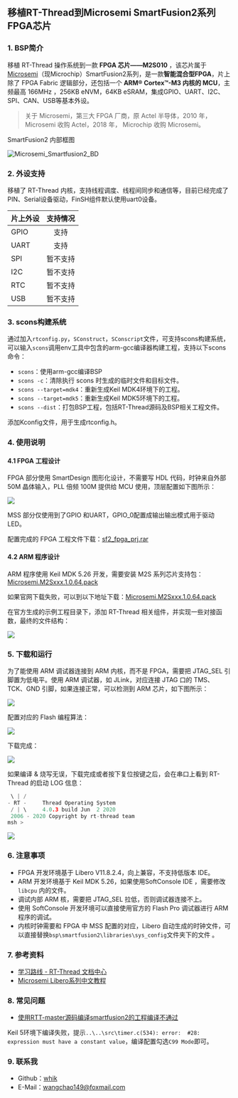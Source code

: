 ## 移植RT-Thread到Microsemi SmartFusion2系列FPGA芯片

### 1. BSP简介

移植 RT-Thread 操作系统到一款 **FPGA 芯片——M2S010** ，该芯片属于 [Microsemi](https://www.microsemi.com/)（现Microchip）SmartFusion2系列，是一款**智能混合型FPGA**，片上除了 FPGA Fabric 逻辑部分，还包括一个 **ARM® Cortex™-M3 内核的 MCU**，主频最高 166MHz ，256KB eNVM，64KB eSRAM，集成GPIO、UART、I2C、SPI、CAN、USB等基本外设。

> 关于 Microsemi，第三大 FPGA 厂商，原 Actel 半导体，2010 年，Microsemi 收购 Actel，2018 年， Microchip 收购 Microsemi。

SmartFusion2 内部框图

![Microsemi_Smartfusion2_BD](figures/Microsemi_Smartfusion2_BD.jpg)

### 2. 外设支持

移植了 RT-Thread 内核，支持线程调度、线程间同步和通信等，目前已经完成了PIN、Serial设备驱动，FinSH组件默认使用uart0设备。

| **片上外设**      | **支持情况** |
| :----------------- | :----------: |
| GPIO              |     支持     |
| UART              |     支持     |
| SPI               |   暂不支持    |
| I2C               |   暂不支持    |
| RTC               |   暂不支持   |
| USB        |   暂不支持   |

### 3. scons构建系统

通过加入`rtconfig.py`，`SConstruct`，`SConscript`文件，可支持scons构建系统，可以输入`scons`调用env工具中包含的arm-gcc编译器构建工程，支持以下scons命令：

- `scons`：使用arm-gcc编译BSP
- `scons -c`：清除执行 scons 时生成的临时文件和目标文件。
- `scons --target=mdk4`：重新生成Keil MDK4环境下的工程。
- `scons --target=mdk5`：重新生成Keil MDK5环境下的工程。
- `scons --dist`：打包BSP工程，包括RT-Thread源码及BSP相关工程文件。

添加Kconfig文件，用于生成rtconfig.h。

### 4. 使用说明

#### 4.1 FPGA 工程设计 

FPGA 部分使用 SmartDesign 图形化设计，不需要写 HDL 代码，时钟来自外部 50M 晶体输入，PLL 倍频 100M 提供给 MCU 使用，顶层配置如下图所示：

![](figures/top_sd.jpg)

MSS 部分仅使用到了GPIO 和UART，GPIO_0配置成输出输出模式用于驱动LED。

配置完成的 FPGA 工程文件下载：[sf2_fpga_prj.rar](https://wcc-blog.oss-cn-beijing.aliyuncs.com/Libero/RT-Thread/sf2_fpga_prj.rar)

#### 4.2 ARM 程序设计

ARM 程序使用 Keil MDK 5.26 开发，需要安装 M2S 系列芯片支持包：[Microsemi.M2Sxxx.1.0.64.pack](http://www.actel-ip.com/repositories/CMSIS-Pack/Microsemi.M2Sxxx.1.0.64.pack)

如果官网下载失败，可以到以下地址下载：[Microsemi.M2Sxxx.1.0.64.pack](https://wcc-blog.oss-cn-beijing.aliyuncs.com/Libero/RT-Thread/Microsemi.M2Sxxx.1.0.64.pack)

在官方生成的示例工程目录下，添加 RT-Thread 相关组件，并实现一些对接函数，最终的文件结构：

![](figures/files.jpg)

### 5. 下载和运行

为了能使用 ARM 调试器连接到 ARM 内核，而不是 FPGA，需要把 JTAG_SEL 引脚置为低电平。使用 ARM 调试器，如 JLink，对应连接 JTAG 口的 TMS、TCK、GND 引脚，如果连接正常，可以检测到 ARM 芯片，如下图所示：

![](figures/jlink-ob.jpg)

配置对应的 Flash 编程算法：

![](figures/flash.jpg)

下载完成：

![](figures/finished.jpg)

如果编译 & 烧写无误，下载完成或者按下复位按键之后，会在串口上看到 RT-Thread 的启动 LOG 信息：

```c
 \ | /
- RT -     Thread Operating System
 / | \     4.0.3 build Jun  2 2020
 2006 - 2020 Copyright by rt-thread team
msh >
```

![](figures/log.jpg)

### 6. 注意事项

- FPGA 开发环境基于 Libero V11.8.2.4，向上兼容，不支持低版本 IDE。
- ARM 开发环境基于 Keil MDK 5.26，如果使用SoftConsole IDE ，需要修改 `libcpu` 内的文件。
- 调试内部 ARM 核，需要把 JTAG_SEL 拉低，否则调试器连接不上。 
- 使用 SoftConsole 开发环境可以直接使用官方的 Flash Pro 调试器进行 ARM 程序的调试。
- 内核时钟需要和 FPGA 中 MSS 配置的对应，Libero 自动生成的时钟文件，可以直接替换`bsp\smartfusion2\libraries\sys_config`文件夹下的文件 。

### 7. 参考资料

- [学习路线 - RT-Thread 文档中心](https://www.rt-thread.org/document/site/)
- [Microsemi Libero系列中文教程](https://blog.csdn.net/whik1194/article/details/102901710)

### 8. 常见问题

- [使用RTT-master源码编译smartfusion2的工程编译不通过](https://club.rt-thread.org/ask/question/430007.html)

Keil 5环境下编译失败，提示`..\..\src\timer.c(534): error:  #28: expression must have a constant value`，编译配置勾选`C99 Mode`即可。

### 9. 联系我

- Github：[whik](https://github.com/whik)
- E-Mail：wangchao149@foxmail.com
